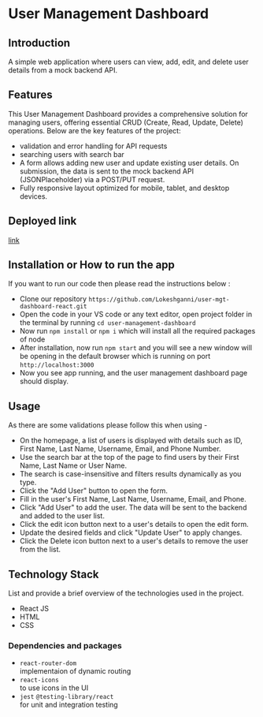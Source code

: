 # User Management Dashboard

## Introduction
A simple web application where users can view, add, edit, and delete user details from a mock backend API.

## Features
This User Management Dashboard provides a comprehensive solution for managing users, offering essential CRUD (Create, Read, Update, Delete) operations. Below are the key features of the project:

- validation and error handling for API requests
- searching users with search bar
- A form allows adding new user and update existing user details. On submission, the data is sent to the mock backend API (JSONPlaceholder) via a POST/PUT request.
- Fully responsive layout optimized for mobile, tablet, and desktop devices.

## Deployed link
[link](https://user-mgt-dashboard-react-lokeshgannis-projects.vercel.app/)

## Installation or How to run the app
If you want to run our code then please read the instructions below :
- Clone our repository `https://github.com/Lokeshganni/user-mgt-dashboard-react.git`
- Open the code in your VS code or any text editor, open project folder in the terminal by running `cd user-management-dashboard`
- Now run `npm install` or `npm i` which will install all the required packages of node
- After installation, now run `npm start` and  you will see a new window will be opening in the default browser which is running on port `http://localhost:3000`
- Now you see app running, and the user management dashboard page should display.

## Usage
As there are some validations please follow this when using -
- On the homepage, a list of users is displayed with details such as ID, First Name, Last Name, Username, Email, and Phone Number.
- Use the search bar at the top of the page to find users by their First Name, Last Name or User Name.
- The search is case-insensitive and filters results dynamically as you type.
- Click the "Add User" button to open the form.
- Fill in the user's First Name, Last Name, Username, Email, and Phone.
- Click "Add User" to add the user. The data will be sent to the backend and added to the user list.
- Click the edit icon button next to a user's details to open the edit form.
- Update the desired fields and click "Update User" to apply changes.
- Click the Delete icon button next to a user's details to remove the user from the list.

## Technology Stack
List and provide a brief overview of the technologies used in the project.

- React JS
- HTML
- CSS

 ### Dependencies and packages

 - `react-router-dom`<br/>
  implementaion of dynamic routing 
 - `react-icons`<br/>
  to use icons in the UI
 - `jest` `@testing-library/react`<br/>
  for unit and integration testing
